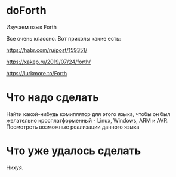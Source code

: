 # doForth
Изучаем язык Forth

Все очень классно. Вот приколы какие есть:

https://habr.com/ru/post/159351/

https://xakep.ru/2019/07/24/forth/

https://lurkmore.to/Forth

# Что надо сделать
Найти какой-нибудь комиплятор для этого языка, чтобы он был желательно кросплатформенный - Linux, Windows, ARM и AVR.
Посмотреть возможные реализации данного языка

# Что уже удалось сделать

Нихуя.
